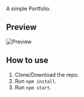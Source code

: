 A simple Portfolio.

## Preview
![Preview](https://i.ibb.co/VTZdYmZ/Opera-Sn-mek-2019-03-13-181051-localhost.png)

## How to use
1. Clone/Download the repo.
2. Run  ``` npm install ```.
3. Run  ``` npm start ```.
